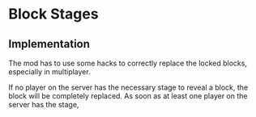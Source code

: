 # Block Stages

## Implementation

The mod has to use some hacks to correctly replace the locked blocks, especially in multiplayer.

If no player on the server has the necessary stage to reveal a block, the block will be completely replaced.
As soon as at least one player on the server has the stage, 
